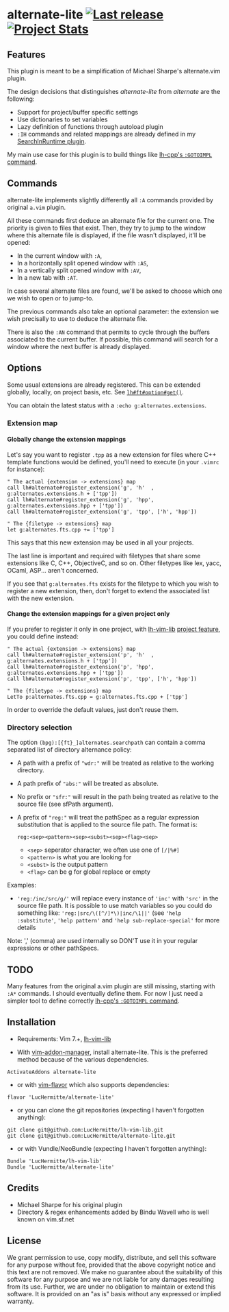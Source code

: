 # alternate-lite  [![Last release](https://img.shields.io/github/tag/LucHermitte/alternate-lite.svg)](https://github.com/LucHermitte/alternate-lite/releases) [![Project Stats](https://www.openhub.net/p/21020/widgets/project_thin_badge.gif)](https://www.openhub.net/p/21020)

## Features
This plugin is meant to be a simplification of Michael Sharpe's alternate.vim plugin.

The design decisions that distinguishes _alternate-lite_ from _alternate_ are the
following:

 * Support for project/buffer specific settings
 * Use dictionaries to set variables
 * Lazy definition of functions through autoload plugin
 * `:IH` commands and related mappings are already defined in my
   [SearchInRuntime plugin](http://github.com/LucHermitte/SearchInRuntime).

My main use case for this plugin is to build things like
[lh-cpp's `:GOTOIMPL` command](http://github.com/LucHermitte/lh-cpp).

## Commands

alternate-lite implements slightly differently all `:A` commands provided by
original `a.vim` plugin.

All these commands first deduce an alternate file for the current one. The
priority is given to files that exist. Then, they try to jump to the window
where this alternate file is displayed, if the file wasn't displayed, it'll be
opened:

 * In the current window with `:A`,
 * In a horizontally split opened window with `:AS`,
 * In a vertically split opened window with `:AV`,
 * In a new tab with `:AT`.

In case several alternate files are found, we'll be asked to choose which one
we wish to open or to jump-to.

The previous commands also take an optional parameter: the extension we wish
precisally to use to deduce the alternate file.

There is also the `:AN` command that permits to cycle through the buffers
associated to the current buffer. If possible, this command will search for a
window where the next buffer is already displayed.

## Options

Some usual extensions are already registered. This can be extended globally,
locally, on project basis, etc.
See [`lh#ft#option#get()`](https://github.com/LucHermitte/lh-dev#filetype-polymorphism).

You can obtain the latest status with a `:echo g:alternates.extensions`.

### Extension map

#### Globally change the extension mappings
Let's say you want to register `.tpp` as a new extension for files where C++
template functions would be defined, you'll need to execute (in your `.vimrc`
for instance):

```vim
" The actual {extension -> extensions} map
call lh#alternate#register_extension('g', 'h'  , g:alternates.extensions.h + ['tpp'])
call lh#alternate#register_extension('g', 'hpp', g:alternates.extensions.hpp + ['tpp'])
call lh#alternate#register_extension('g', 'tpp', ['h', 'hpp'])

" The {filetype -> extensions} map
let g:alternates.fts.cpp += ['tpp']
```

This says that this new extension may be used in all your projects.

The last line is important and required with filetypes that share some
extensions like C, C++, ObjectiveC, and so on. Other filetypes like lex, yacc,
OCaml, ASP... aren't concerned.

If you see that  `g:alternates.fts` exists for the filetype to which you wish
to register a new extension, then, don't forget to extend the associated list
with the new extension.

#### Change the extension mappings for a given project only
If you prefer to register it only in one project, with
[lh-vim-lib](http://github.com/LucHermitte/lh-vim-lib)
[project feature](https://github.com/LucHermitte/lh-vim-lib/blob/master/doc/Project.md),
you could define instead:

```vim
" The actual {extension -> extensions} map
call lh#alternate#register_extension('p', 'h'  , g:alternates.extensions.h + ['tpp'])
call lh#alternate#register_extension('p', 'hpp', g:alternates.extensions.hpp + ['tpp'])
call lh#alternate#register_extension('p', 'tpp', ['h', 'hpp'])

" The {filetype -> extensions} map
LetTo p:alternates.fts.cpp = g:alternates.fts.cpp + ['tpp']
```

In order to override the default values, just don't reuse them.

### Directory selection
The option `(bpg):[{ft}_]alternates.searchpath` can contain a comma separated
list of directory alternance policy:

 * A path with a prefix of `"wdr:"` will be treated as relative to the working
   directory.
 * A path prefix of `"abs:"` will be treated as absolute.
 * No prefix or `"sfr:"` will result in the path being treated as relative to the
   source file (see sfPath argument).

 * A prefix of `"reg:"` will treat the pathSpec as a regular expression
   substitution that is applied to the source file path. The format is:

   ```
   reg:<sep><pattern><sep><subst><sep><flag><sep>
   ```

   * `<sep>` seperator character, we often use one of `[/|%#]`
   * `<pattern>` is what you are looking for
   * `<subst>` is the output pattern
   * `<flag>` can be g for global replace or empty

Examples:

 * `'reg:/inc/src/g/'` will replace every instance of `'inc'` with `'src'` in
   the source file path. It is possible to use match variables so you could do
   something like: `'reg:|src/\([^/]*\)|inc/\1||'` (see `'help :substitute'`,
   `'help pattern'` and `'help sub-replace-special'` for more details

Note: ',' (comma) are used internally so DON'T use it in your regular expressions
or other pathSpecs.


## TODO
Many features from the original a.vim plugin are still missing, starting with
`:A*` commands. I should eventually define them. For now I just need a simpler
tool to define correctly
[lh-cpp's `:GOTOIMPL` command](http://github.com/LucHermitte/lh-cpp).

## Installation
  * Requirements: Vim 7.+, [lh-vim-lib](http://github.com/LucHermitte/lh-vim-lib)

  * With [vim-addon-manager](https://github.com/MarcWeber/vim-addon-manager), install alternate-lite. This is the preferred method because of the various dependencies.
```vim
ActivateAddons alternate-lite
```
  * or with [vim-flavor](http://github.com/kana/vim-flavor) which also supports
    dependencies:
```
flavor 'LucHermitte/alternate-lite'
```
  * or you can clone the git repositories (expecting I haven't forgotten anything):
```
git clone git@github.com:LucHermitte/lh-vim-lib.git
git clone git@github.com:LucHermitte/alternate-lite.git
```
  * or with Vundle/NeoBundle (expecting I haven't forgotten anything):
```vim
Bundle 'LucHermitte/lh-vim-lib'
Bundle 'LucHermitte/alternate-lite'
```

## Credits
 * Michael Sharpe for his original plugin
 * Directory & regex enhancements added by Bindu Wavell who is well known on
   vim.sf.net

## License
We grant permission to use, copy modify, distribute, and sell this software for
any purpose without fee, provided that the above copyright notice and this text
are not removed. We make no guarantee about the suitability of this software
for any purpose and we are not liable for any damages resulting from its use.
Further, we are under no obligation to maintain or extend this software. It is
provided on an "as is" basis without any expressed or implied warranty.

